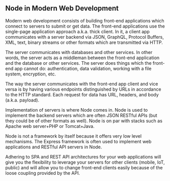 ## Node in Modern Web Development

Modern web development consists of building front-end applications which connect to servers to submit or get data. The front-end applications use the single-page application approach a.k.a. thick client. In it, a client app communicates with a server backend via JSON, GraphQL, Protocol Buffers, XML, text, binary streams or other formats which are transmitted via HTTP.

The server communicates with databases and other services. In other words, the server acts as a middleman between the front-end application and the database or other services. The server does things which the front-end app cannot do: authentication, data validation, working with a file system, encryption, etc.

The way the server communicates with the front-end app client and vice versa is by having various endpoints distinguished by URLs in accordance to the HTTP standard. Each request for data has URL, headers, and body (a.k.a. payload).

Implementation of servers is where Node comes in. Node is used to implement the backend servers which are often JSON RESTful APIs (but they could be of other formats as well). Node is on par with stacks such as Apache web server+PHP or Tomcat+Java.

Node is not a framework by itself because it offers very low level mechanisms. The Express framework is often used to implement web applications and RESTful API servers in Node.

Adhering to SPA and REST API architectures for your web applications will give you the flexibility to leverage your servers for other clients (mobile, IoT, public) and will allow you to change front-end clients easily because of the loose coupling provided by the API.

